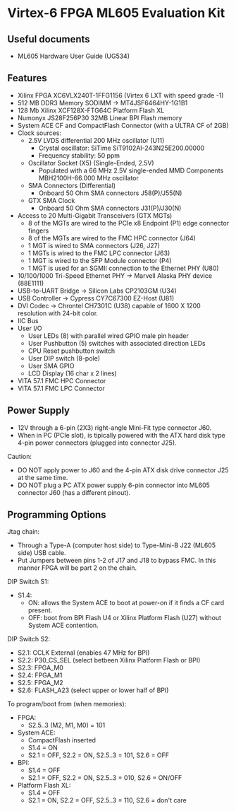 # Virtex-6 FPGA ML605 Evaluation Kit

## Useful documents

* ML605 Hardware User Guide (UG534)

## Features

* Xilinx FPGA XC6VLX240T-1FFG1156 (Virtex 6 LXT with speed grade -1)
* 512 MB DDR3 Memory SODIMM -> MT4JSF6464HY-1G1B1
* 128 Mb Xilinx XCF128X-FTG64C Platform Flash XL
* Numonyx JS28F256P30 32MB Linear BPI Flash memory
* System ACE CF and CompactFlash Connector (with a ULTRA CF of 2GB)
* Clock sources:
  * 2.5V LVDS differential 200 MHz oscillator (U11)
    * Crystal oscillator: SiTime SiT9102AI-243N25E200.00000
    * Frequency stability: 50 ppm
  * Oscillator Socket (X5) (Single-Ended, 2.5V) 
    * Populated with a 66 MHz 2.5V single-ended MMD Components MBH2100H-66.000 MHz oscillator
  * SMA Connectors (Differential)
    * Onboard 50 Ohm SMA connectors J58(P)/J55(N)
  * GTX SMA Clock
    * Onboard 50 Ohm SMA connectors J31(P)/J30(N)
* Access to 20 Multi-Gigabit Transceivers (GTX MGTs)
  * 8 of the MGTs are wired to the PCIe x8 Endpoint (P1) edge connector fingers
  * 8 of the MGTs are wired to the FMC HPC connector (J64)
  * 1 MGT is wired to SMA connectors (J26, J27)
  * 1 MGTs is wired to the FMC LPC connector (J63)
  * 1 MGT is wired to the SFP Module connector (P4)
  * 1 MGT is used for an SGMII connection to the Ethernet PHY (U80)
* 10/100/1000 Tri-Speed Ethernet PHY -> Marvell Alaska PHY device (88E1111)
* USB-to-UART Bridge -> Silicon Labs CP2103GM (U34)
* USB Controller -> Cypress CY7C67300 EZ-Host (U81)
* DVI Codec -> Chrontel CH7301C (U38) capable of 1600 X 1200 resolution with 24-bit color.
* IIC Bus
* User I/O
  * User LEDs (8) with parallel wired GPIO male pin header
  * User Pushbutton (5) switches with associated direction LEDs
  * CPU Reset pushbutton switch
  * User DIP switch (8-pole)
  * User SMA GPIO
  * LCD Display (16 char x 2 lines)
* VITA 57.1 FMC HPC Connector
* VITA 57.1 FMC LPC Connector

## Power Supply

* 12V through a 6-pin (2X3) right-angle Mini-Fit type connector J60.
* When in PC (PCIe slot), is tipically powered with the ATX hard disk type 4-pin power connectors (plugged into connector J25).

Caution:
* DO NOT apply power to J60 and the 4-pin ATX disk drive connector J25 at the same time.
* DO NOT plug a PC ATX power supply 6-pin connector into ML605 connector J60 (has a different pinout).

## Programming Options

Jtag chain:
* Through a Type-A (computer host side) to Type-Mini-B J22 (ML605 side) USB cable.
* Put Jumpers between pins 1-2 of J17 and J18 to bypass FMC. In this manner FPGA will be part 2 on the chain.

DIP Switch S1:
* S1.4:
  * ON: allows the System ACE to boot at power-on if it finds a CF card present.
  * OFF: boot from BPI Flash U4 or Xilinx Platform Flash (U27) without System ACE contention.

DIP Switch S2:
* S2.1: CCLK External (enables 47 MHz for BPI)
* S2.2: P30_CS_SEL    (select betbeen Xilinx Platform Flash or BPI)
* S2.3: FPGA_M0
* S2.4: FPGA_M1
* S2.5: FPGA_M2
* S2.6: FLASH_A23     (select upper or lower half of BPI)

To program/boot from (when memories):
* FPGA:
  * S2.5..3 (M2, M1, M0) = 101
* System ACE:
  * CompactFlash inserted
  * S1.4 = ON
  * S2.1 = OFF, S2.2 = ON, S2.5..3 = 101, S2.6 = OFF
* BPI:
  * S1.4 = OFF
  * S2.1 = OFF, S2.2 = ON, S2.5..3 = 010, S2.6 = ON/OFF
* Platform Flash XL:
  * S1.4 = OFF
  * S2.1 = ON, S2.2 = OFF, S2.5..3 = 110, S2.6 = don't care
